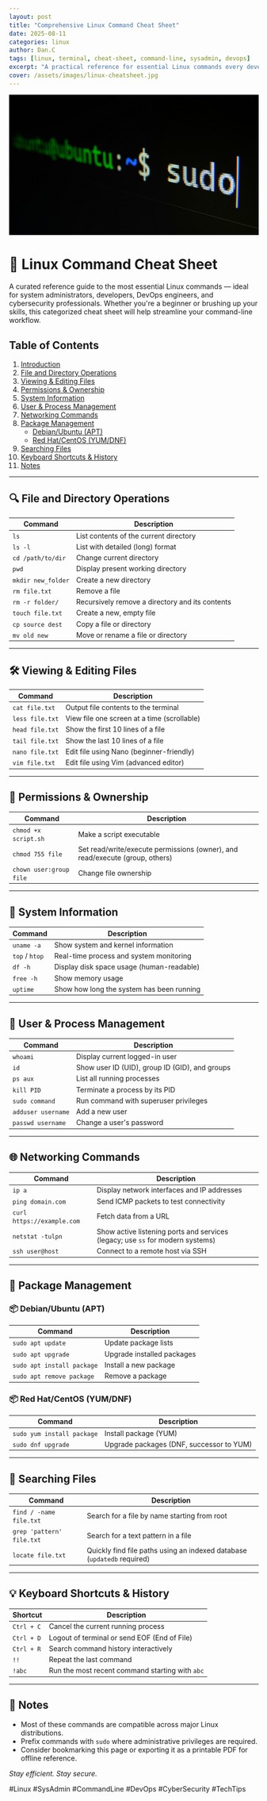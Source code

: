 ```yaml
---
layout: post
title: "Comprehensive Linux Command Cheat Sheet"
date: 2025-08-11
categories: linux
author: Dan.C
tags: [linux, terminal, cheat-sheet, command-line, sysadmin, devops]
excerpt: "A practical reference for essential Linux commands every developer, sysadmin, or security engineer should know—organized for speed, efficiency, and daily use"
cover: /assets/images/linux-cheatsheet.jpg
---
```

![Cover Image](/assets/images/linux-cheatsheet.jpg)

# 🐧 Linux Command Cheat Sheet

A curated reference guide to the most essential Linux commands — ideal for system administrators, developers, DevOps engineers, and cybersecurity professionals. Whether you're a beginner or brushing up your skills, this categorized cheat sheet will help streamline your command-line workflow.


## Table of Contents
1. [Introduction](#-linux-command-cheat-sheet)  
2. [File and Directory Operations](#-file-and-directory-operations)  
3. [Viewing & Editing Files](#️-viewing--editing-files)  
4. [Permissions & Ownership](#-permissions--ownership)  
5. [System Information](#-system-information)  
6. [User & Process Management](#-user--process-management)  
7. [Networking Commands](#-networking-commands)  
8. [Package Management](#-package-management)  
   - [Debian/Ubuntu (APT)](#-debianubuntu-apt)  
   - [Red Hat/CentOS (YUM/DNF)](#-red-hatcentos-yumdnf)  
9. [Searching Files](#-searching-files)  
10. [Keyboard Shortcuts & History](#-keyboard-shortcuts--history)  
11. [Notes](#-notes)  

---

## 🔍 File and Directory Operations

| Command | Description |
|--------|-------------|
| `ls` | List contents of the current directory |
| `ls -l` | List with detailed (long) format |
| `cd /path/to/dir` | Change current directory |
| `pwd` | Display present working directory |
| `mkdir new_folder` | Create a new directory |
| `rm file.txt` | Remove a file |
| `rm -r folder/` | Recursively remove a directory and its contents |
| `touch file.txt` | Create a new, empty file |
| `cp source dest` | Copy a file or directory |
| `mv old new` | Move or rename a file or directory |

---

## 🛠️ Viewing & Editing Files

| Command | Description |
|--------|-------------|
| `cat file.txt` | Output file contents to the terminal |
| `less file.txt` | View file one screen at a time (scrollable) |
| `head file.txt` | Show the first 10 lines of a file |
| `tail file.txt` | Show the last 10 lines of a file |
| `nano file.txt` | Edit file using Nano (beginner-friendly) |
| `vim file.txt` | Edit file using Vim (advanced editor) |

---

## 📁 Permissions & Ownership

| Command | Description |
|--------|-------------|
| `chmod +x script.sh` | Make a script executable |
| `chmod 755 file` | Set read/write/execute permissions (owner), and read/execute (group, others) |
| `chown user:group file` | Change file ownership |

---

## 🧠 System Information

| Command | Description |
|--------|-------------|
| `uname -a` | Show system and kernel information |
| `top` / `htop` | Real-time process and system monitoring |
| `df -h` | Display disk space usage (human-readable) |
| `free -h` | Show memory usage |
| `uptime` | Show how long the system has been running |

---

## 🔐 User & Process Management

| Command | Description |
|--------|-------------|
| `whoami` | Display current logged-in user |
| `id` | Show user ID (UID), group ID (GID), and groups |
| `ps aux` | List all running processes |
| `kill PID` | Terminate a process by its PID |
| `sudo command` | Run command with superuser privileges |
| `adduser username` | Add a new user |
| `passwd username` | Change a user's password |

---

## 🌐 Networking Commands

| Command | Description |
|--------|-------------|
| `ip a` | Display network interfaces and IP addresses |
| `ping domain.com` | Send ICMP packets to test connectivity |
| `curl https://example.com` | Fetch data from a URL |
| `netstat -tulpn` | Show active listening ports and services (legacy; use `ss` for modern systems) |
| `ssh user@host` | Connect to a remote host via SSH |

---

## 🧹 Package Management

### 📦 Debian/Ubuntu (APT)

| Command | Description |
|--------|-------------|
| `sudo apt update` | Update package lists |
| `sudo apt upgrade` | Upgrade installed packages |
| `sudo apt install package` | Install a new package |
| `sudo apt remove package` | Remove a package |

### 📦 Red Hat/CentOS (YUM/DNF)

| Command | Description |
|--------|-------------|
| `sudo yum install package` | Install package (YUM) |
| `sudo dnf upgrade` | Upgrade packages (DNF, successor to YUM) |

---

## 📝 Searching Files

| Command | Description |
|--------|-------------|
| `find / -name file.txt` | Search for a file by name starting from root |
| `grep 'pattern' file.txt` | Search for a text pattern in a file |
| `locate file.txt` | Quickly find file paths using an indexed database (`updatedb` required) |

---

## 💡 Keyboard Shortcuts & History

| Shortcut | Description |
|----------|-------------|
| `Ctrl + C` | Cancel the current running process |
| `Ctrl + D` | Logout of terminal or send EOF (End of File) |
| `Ctrl + R` | Search command history interactively |
| `!!` | Repeat the last command |
| `!abc` | Run the most recent command starting with `abc` |

---

## 📎 Notes

- Most of these commands are compatible across major Linux distributions.
- Prefix commands with `sudo` where administrative privileges are required.
- Consider bookmarking this page or exporting it as a printable PDF for offline reference.

*Stay efficient. Stay secure.*

\#Linux #SysAdmin #CommandLine #DevOps #CyberSecurity #TechTips
